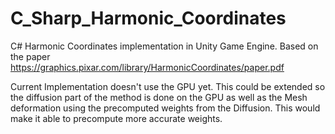 # C_Sharp_Harmonic_Coordinates
C# Harmonic Coordinates implementation in Unity Game Engine. Based on the paper https://graphics.pixar.com/library/HarmonicCoordinates/paper.pdf

Current Implementation doesn't use the GPU yet. This could be extended so the diffusion part of the method is done on the GPU as well as the Mesh deformation using the precomputed weights from the Diffusion. This would make it able to precompute more accurate weights.
